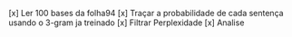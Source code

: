 [x] Ler 100 bases da folha94
[x] Traçar a probabilidade de cada sentença usando o 3-gram ja treinado
[x] Filtrar Perplexidade
[x] Analise
